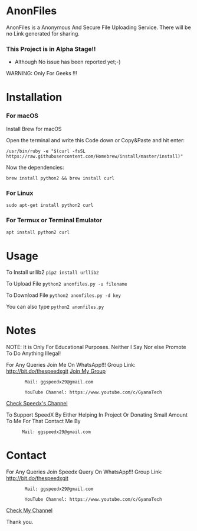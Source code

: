 # AnonFiles
AnonFiles is a Anonymous And Secure File Uploading Service.
There will be no Link generated for sharing.

### This Project is in Alpha Stage!!

- Although No issue has been reported yet;-)

WARNING: Only For Geeks !!!

# Installation

### For macOS
 
Install Brew for macOS

Open the terminal and write this Code down or Copy&Paste and hit enter:

```/usr/bin/ruby -e "$(curl -fsSL https://raw.githubusercontent.com/Homebrew/install/master/install)"```

Now the dependencies:

```brew install python2 && brew install curl```

### For Linux
```sudo apt-get install python2 curl```

### For Termux or Terminal Emulator

```apt install python2 curl```

# Usage

To Install urllib2
```pip2 install urllib2```

To Upload File
```python2 anonfiles.py -u filename```

To Download File
```python2 anonfiles.py -d key```

You can also type 
```python2 anonfiles.py```

# Notes

 NOTE: It is Only For Educational Purposes. Neither I Say Nor else Promote To Do Anything Illegal!

 For Any Queries Join Me On WhatsApp!!!
          Group Link: http://bit.do/thespeedxgit
  <a href="http://bit.do/thespeedxgit">Join My Group</a>

           Mail: ggspeedx29@gmail.com

           YouTube Channel: https://www.youtube.com/c/GyanaTech
  <a href="https://www.youtube.com/c/GyanaTech">Check Speedx's Channel</a>
  
  To Support SpeedX By Either Helping In Project Or Donating Small Amount To Me For That Contact Me By
          
          Mail: ggspeedx29@gmail.com
          
# Contact

 For Any Queries Join Speedx Query On WhatsApp!!!
          Group Link: http://bit.do/thespeedxgit

           Mail: ggspeedx29@gmail.com

           YouTube Channel: https://www.youtube.com/c/GyanaTech
  <a href="https://www.youtube.com/c/GyanaTech">Check My Channel</a>

Thank you.
